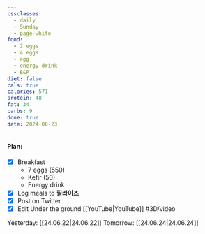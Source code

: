 ```yaml
---
cssclasses:
  - daily
  - Sunday
  - page-white
food:
  - 2 eggs
  - 4 eggs
  - egg
  - energy drink
  - B&P
diet: false
cals: true
calories: 571
protein: 48
fat: 34
carbs: 9
done: true
date: 2024-06-23
---
```

#### Plan:
- [x] Breakfast
	- 7 eggs (550)
	- Kefir (50)
	- Energy drink
- [x] Log meals to **필라이즈**
- [x] Post on Twitter
- [x] Edit Under the ground [[YouTube|YouTube]] #3D/video

Yesterday: [[24.06.22|24.06.22]]
Tomorrow: [[24.06.24|24.06.24]]